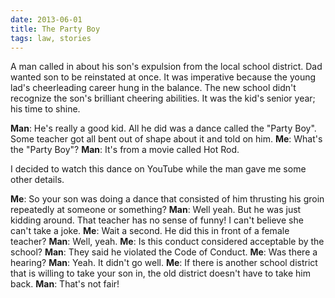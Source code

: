```yaml
---
date: 2013-06-01
title: The Party Boy
tags: law, stories
---
```


A man called in about his son's expulsion from the local school district. Dad wanted son to be reinstated at once. It was imperative because the young lad's cheerleading career hung in the balance. The new school didn't recognize the son's brilliant cheering abilities. It was the kid's senior year; his time to shine.

**Man**: He's really a good kid. All he did was a dance called the "Party Boy". Some teacher got all bent out of shape about it and told on him.
**Me**: What's the "Party Boy"?
**Man**: It's from a movie called Hot Rod.

I decided to watch this dance on YouTube while the man gave me some other details.

**Me**: So your son was doing a dance that consisted of him thrusting his groin repeatedly at someone or something?
**Man**: Well yeah. But he was just kidding around. That teacher has no sense of funny! I can't believe she can't take a joke.
**Me**: Wait a second. He did this in front of a female teacher?
**Man**: Well, yeah.
**Me**: Is this conduct considered acceptable by the school?
**Man**: They said he violated the Code of Conduct.
**Me**: Was there a hearing?
**Man**: Yeah. It didn't go well.
**Me**: If there is another school district that is willing to take your son in, the old district doesn't have to take him back.
**Man**: That's not fair!
